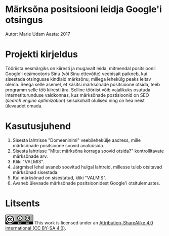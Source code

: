 # Märksõna positsiooni leidja Google'i otsingus
Autor: Marie Udam
Aasta: 2017

# Projekti kirjeldus
Tööriista eesmärgiks on kiiresti ja mugavalt leida, mitmendal positsioonil Google'i otsimootoris Sinu (või Sinu ettevõtte) veebisait paikneb, kui sisestada otsingusse kindlaid märksõnu, millega lehekülg peaks leitav olema. Seega selle asemel, et käsitsi märksõnade positsioone otsida, teeb programm selle töö kiiresti ära. Selline tööriist võib vajalikuks osutuda internetiturunduse valdkonnas, kus märksõnade postisioonid on SEO (<i>search engine optimization</i>) seisukohalt olulised ning on hea neist ülevaadet omada.

# Kasutusjuhend
1. Sisesta lahtrisse "Domeeninimi" veebilehekülje aadress, mille märksõnade positsioone soovid analüüsida.
2. Sisesta lahtrisse "Mitut märksõna korraga soovid otsida?" kontrollitavate märksõnade arv.
3. Kliki "VALMIS".
4. Järgmisel lehel avaneb soovitud hulgal lahtreid, millesse tuleb otsitavad märksõnad sisestada.
5. Kui märksõnad on sisestatud, kliki "VALMIS".
6. Avaneb ülevaade märksõnade positsioonidest Google'i otsitulemustes.

# Litsents
<img src="litsents.png" alt="Attribution-ShareAlike" style="width:88px;height:31px;">
This work is licensed under an <a href="https://creativecommons.org/licenses/by-sa/4.0/">Attribution-ShareAlike 4.0 International (CC BY-SA 4.0)</a>.